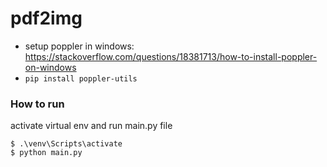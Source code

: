 # pdf2img

- setup poppler in  windows: https://stackoverflow.com/questions/18381713/how-to-install-poppler-on-windows
- `pip install poppler-utils`


### How to run

activate virtual env and run main.py file

```
$ .\venv\Scripts\activate
$ python main.py
```